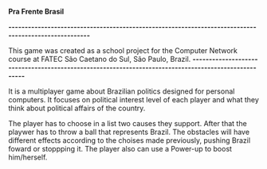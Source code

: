   **Pra Frente Brasil**
  
  **-----------------------------------------------------------------------------------------------------**

  This game was created as a school project for the Computer Network course at FATEC São Caetano do Sul, São Paulo, Brazil.
  **-----------------------------------------------------------------------------------------------------**
  
  It is a multiplayer game about Brazilian politics designed for personal computers.
  It focuses on political interest level of each player and what they think about political affairs of the country.

  The player has to choose in a list two causes they support. After that the playwer has to throw a ball that represents Brazil.
  The obstacles will have different effects according to the choises made previously, pushing Brazil foward or stoppping it.
  The player also can use a Power-up to boost him/herself.
